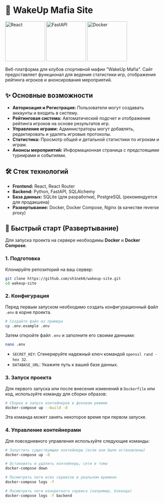 # 🎲 WakeUp Mafia Site


<p align="left">
  <img src="https://raw.githubusercontent.com/FortAwesome/Font-Awesome/6.x/svgs/brands/react.svg?sanitize=true&color=61DAFB" alt="React" height="128"/>
  <img src="https://raw.githubusercontent.com/tiangolo/fastapi/master/docs/en/docs/img/logo-margin/logo-teal.png" alt="FastAPI" height="128"/>
  <img src="https://raw.githubusercontent.com/FortAwesome/Font-Awesome/6.x/svgs/brands/docker.svg?sanitize=true&color=2496ED" alt="Docker" height="128"/>
</p>
Веб-платформа для клубов спортивной мафии "WakeUp Mafia". Сайт предоставляет функционал для ведения статистики игр, отображения рейтинга игроков и анонсирования мероприятий.

## ✨ Основные возможности

*   **Авторизация и Регистрация:** Пользователи могут создавать аккаунты и входить в систему.
*   **Рейтинговая система:** Автоматический подсчет и отображение рейтинга игроков на основе результатов игр.
*   **Управление играми:** Администраторы могут добавлять, редактировать и удалять игровые протоколы.
*   **Статистика:** Просмотр общей и детальной статистики по игрокам и играм.
*   **Анонсы мероприятий:** Информационная страница с предстоящими турнирами и событиями.

## 🛠️ Стек технологий

*   **Frontend:** React, React Router
*   **Backend:** Python, FastAPI, SQLAlchemy
*   **База данных:** SQLite (для разработки), PostgreSQL (рекомендуется для продакшена)
*   **Развертывание:** Docker, Docker Compose, Nginx (в качестве reverse proxy)

## 🚀 Быстрый старт (Развертывание)

Для запуска проекта на сервере необходимы **Docker** и **Docker Compose**.

### 1. Подготовка

Клонируйте репозиторий на ваш сервер:
```bash
git clone https://github.com/sh1nek0/wakeup-site.git
cd wakeup-site
```

### 2. Конфигурация

Перед первым запуском необходимо создать конфигурационный файл `.env` в корне проекта.

```bash
# Создайте файл из примера
cp .env.example .env
```
Затем откройте файл `.env` и заполните его своими данными:
```bash
nano .env
```
*   `SECRET_KEY`: Сгенерируйте надежный ключ командой `openssl rand -hex 32`.
*   `DATABASE_URL`: Укажите путь к вашей базе данных.

### 3. Запуск проекта

Для первого запуска или после внесения изменений в `Dockerfile` или код, используйте команду для сборки образов:

```bash
# Сборка и запуск контейнеров в фоновом режиме
docker-compose up --build -d
```
Эта команда может занять некоторое время при первом запуске.

### 4. Управление контейнерами

Для повседневного управления используйте следующие команды:

```bash
# Запустить существующие контейнеры (если они были остановлены)
docker-compose up -d

# Остановить и удалить контейнеры, сети и тома
docker-compose down

# Посмотреть логи всех сервисов в реальном времени
docker-compose logs -f

# Посмотреть логи конкретного сервиса (например, бэкенда)
docker-compose logs -f backend
```


